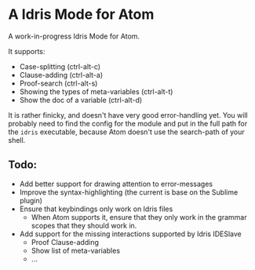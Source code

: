 # A Idris Mode for Atom

A work-in-progress Idris Mode for Atom.

It supports:

 - Case-splitting (ctrl-alt-c)
 - Clause-adding (ctrl-alt-a)
 - Proof-search (ctrl-alt-s)
 - Showing the types of meta-variables (ctrl-alt-t)
 - Show the doc of a variable (ctrl-alt-d)

It is rather finicky, and doesn't have very good error-handling yet.
You will probably need to find the config for the module and put in
the full path for the `idris` executable, because Atom doesn't use
the search-path of your shell.

## Todo:

 - Add better support for drawing attention to error-messages
 - Improve the syntax-highlighting (the current is base on the Sublime plugin)
 - Ensure that keybindings only work on Idris files
   - When Atom supports it, ensure that they only work in the grammar scopes
     that they should work in.
 - Add support for the missing interactions supported by Idris IDESlave
   - Proof Clause-adding
   - Show list of meta-variables
   - ...
